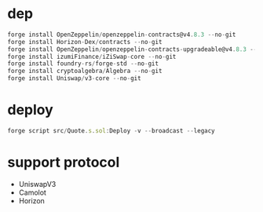 # dep
```js
forge install OpenZeppelin/openzeppelin-contracts@v4.8.3 --no-git
forge install Horizon-Dex/contracts --no-git
forge install OpenZeppelin/openzeppelin-contracts-upgradeable@v4.8.3 --no-git
forge install izumiFinance/iZiSwap-core --no-git
forge install foundry-rs/forge-std --no-git
forge install cryptoalgebra/Algebra --no-git
forge install Uniswap/v3-core --no-git
```

# deploy
```js
forge script src/Quote.s.sol:Deploy -v --broadcast --legacy
```

# support protocol
- UniswapV3
- Camolot
- Horizon

